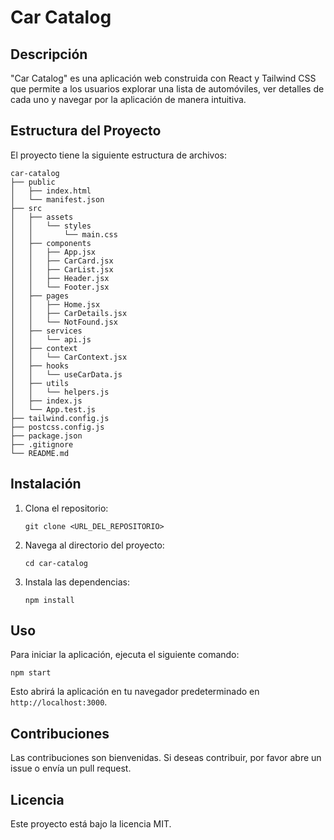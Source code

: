 # Car Catalog

## Descripción
"Car Catalog" es una aplicación web construida con React y Tailwind CSS que permite a los usuarios explorar una lista de automóviles, ver detalles de cada uno y navegar por la aplicación de manera intuitiva.

## Estructura del Proyecto
El proyecto tiene la siguiente estructura de archivos:

```
car-catalog
├── public
│   ├── index.html
│   └── manifest.json
├── src
│   ├── assets
│   │   └── styles
│   │       └── main.css
│   ├── components
│   │   ├── App.jsx
│   │   ├── CarCard.jsx
│   │   ├── CarList.jsx
│   │   ├── Header.jsx
│   │   └── Footer.jsx
│   ├── pages
│   │   ├── Home.jsx
│   │   ├── CarDetails.jsx
│   │   └── NotFound.jsx
│   ├── services
│   │   └── api.js
│   ├── context
│   │   └── CarContext.jsx
│   ├── hooks
│   │   └── useCarData.js
│   ├── utils
│   │   └── helpers.js
│   ├── index.js
│   └── App.test.js
├── tailwind.config.js
├── postcss.config.js
├── package.json
├── .gitignore
└── README.md
```

## Instalación
1. Clona el repositorio:
   ```
   git clone <URL_DEL_REPOSITORIO>
   ```
2. Navega al directorio del proyecto:
   ```
   cd car-catalog
   ```
3. Instala las dependencias:
   ```
   npm install
   ```

## Uso
Para iniciar la aplicación, ejecuta el siguiente comando:
```
npm start
```
Esto abrirá la aplicación en tu navegador predeterminado en `http://localhost:3000`.

## Contribuciones
Las contribuciones son bienvenidas. Si deseas contribuir, por favor abre un issue o envía un pull request.

## Licencia
Este proyecto está bajo la licencia MIT.